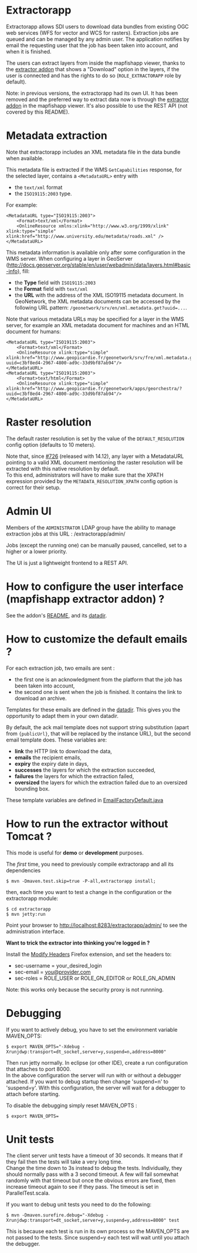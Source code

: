 Extractorapp
============

Extractorapp allows SDI users to download data bundles from existing OGC web services (WFS for vector and WCS for rasters).
Extraction jobs are queued and can be managed by any admin user. 
The application notifies by email the requesting user that the job has been taken into account, and when it is finished.

The users can extract layers from inside the mapfishapp viewer, thanks to the [extractor addon](../mapfishapp/src/main/webapp/app/addons/extractor/README.md) that shows a "Download" option in the layers, if the user is connected and has the rights to do so (`ROLE_EXTRACTORAPP` role by default).

Note: in previous versions, the extractorapp had its own UI. It has been removed and the preferred way to extract data now is through the [extractor addon](mapfishapp/src/main/webapp/app/addons/extractor/README.md) in the mapfishapp viewer. It's also possible to use the REST API (not covered by this README).

Metadata extraction
===================

Note that extractorapp includes an XML metadata file in the data bundle when available.

This metadata file is extracted if the WMS `GetCapabilities` response, for the selected layer, contains a `<MetadataURL>` entry with
- the `text/xml` format
- the `ISO19115:2003` type.

For example:

```
<MetadataURL type="ISO19115:2003">
    <Format>text/xml</Format>
    <OnlineResource xmlns:xlink="http://www.w3.org/1999/xlink" xlink:type="simple" xlink:href="http://www.university.edu/metadata/roads.xml" />
</MetadataURL>
```

This metadata information is available only after some configuration in the WMS server. When configuring a layer in GeoServer (http://docs.geoserver.org/stable/en/user/webadmin/data/layers.html#basic-info), fill:
- the **Type** field with `ISO19115:2003`
- the **Format** field with `text/xml`
- the **URL** with the address of the XML ISO19115 metadata document. In GeoNetwork, the XML metadata documents can be accessed by the following URL pattern: `/geonetwork/srv/en/xml.metadata.get?uuid=...`.

Note that various metadata URLs may be specified for a layer in the WMS server, for example an XML metadata document for machines and an HTML document for humans:

```
<MetadataURL type="ISO19115:2003">
    <Format>text/xml</Format>
    <OnlineResource xlink:type="simple" xlink:href="http://www.geopicardie.fr/geonetwork/srv/fre/xml.metadata.get?uuid=c3bf8ed4-2967-4800-ad9c-33d9bf87ab94"/>
</MetadataURL>
<MetadataURL type="ISO19115:2003">
    <Format>text/html</Format>
    <OnlineResource xlink:type="simple" xlink:href="http://www.geopicardie.fr/geonetwork/apps/georchestra/?uuid=c3bf8ed4-2967-4800-ad9c-33d9bf87ab94"/>
</MetadataURL>
```

Raster resolution
=================

The default raster resolution is set by the value of the ```DEFAULT_RESOLUTION``` config option (defaults to 10 meters).

Note that, since [#726](https://github.com/georchestra/georchestra/issues/726) (released with 14.12), any layer with a MetadataURL pointing to a valid XML document mentioning the raster resolution will be extracted with this native resolution by default.  
To this end, administrators will have to make sure that the XPATH expression provided by the ```METADATA_RESOLUTION_XPATH``` config option is correct for their setup.


Admin UI
========

Members of the ```ADMINISTRATOR``` LDAP group have the ability to manage extraction jobs at this URL : /extractorapp/admin/

Jobs (except the running one) can be manually paused, cancelled, set to a higher or a lower priority.

The UI is just a lightweight frontend to a REST API.


How to configure the user interface (mapfishapp extractor addon) ?
==================================================================

See the addon's [README](../mapfishapp/src/main/webapp/app/addons/extractor/README.md), and its [datadir](https://github.com/georchestra/datadir/tree/18.06/mapfishapp/addons/extractor).


How to customize the default emails ?
=====================================

For each extraction job, two emails are sent :
 * the first one is an acknowledgment from the platform that the job has been taken into account,
 * the second one is sent when the job is finished. It contains the link to download an archive.

Templates for these emails are defined in the [datadir](https://github.com/georchestra/datadir/tree/18.06/extractorapp/templates).
This gives you the opportunity to adapt them in your own datadir.

By default, the ack mail template does not support string substitution (apart from `{publicUrl}`, that will be replaced by the instance URL), but the second email template does.
These variables are:
 * **link** the HTTP link to download the data,
 * **emails** the recipient emails,
 * **expiry** the expiry date in days,
 * **successes** the layers for which the extraction succeeded,
 * **failures** the layers for which the extraction failed,
 * **oversized** the layers for which the extraction failed due to an oversized bounding box.

These template variables are defined in [EmailFactoryDefault.java](src/main/java/extractorapp/ws/EmailFactoryDefault.java)

How to run the extractor without Tomcat ?
=========================================

This mode is useful for **demo** or **development** purposes.

The *first* time, you need to previously compile extractorapp and all its dependencies

    $ mvn -Dmaven.test.skip=true -P-all,extractorapp install;

then, each time you want to test a change in the configuration or the extractorapp module:

    $ cd extractorapp
    $ mvn jetty:run

Point your browser to [http://localhost:8283/extractorapp/admin/](http://localhost:8283/extractorapp/admin/) to see the administration interface.


**Want to trick the extractor into thinking you're logged in ?**

Install the [Modify Headers](https://addons.mozilla.org/en-US/firefox/addon/modify-headers/) Firefox extension, and set the headers to:
 * sec-username = your_desired_login
 * sec-email = you@provider.com
 * sec-roles = ROLE_USER or ROLE_GN_EDITOR or ROLE_GN_ADMIN
 
Note: this works only because the security proxy is not runnning.



Debugging
=========

If you want to actively debug, you have to set the environment variable MAVEN_OPTS:

    $ export MAVEN_OPTS="-Xdebug -Xrunjdwp:transport=dt_socket,server=y,suspend=n,address=8000"

Then run jetty normally. In eclipse (or other IDE), create a run configuration that attaches to port 8000.  
In the above configuration the server will run with or without a debugger attached. 
If you want to debug startup then change 'suspend=n' to 'suspend=y'. 
With this configuration, the server will wait for a debugger to attach before starting.

To disable the debugging simply reset MAVEN_OPTS :

    $ export MAVEN_OPTS=


Unit tests
==========

The client server unit tests have a timeout of 30 seconds.  It means that if they fail then the tests will take a very long time.  
Change the time down to 3s instead to debug the tests. Individually, they should normally pass with a 3 second timeout. 
A few will fail somewhat randomly with that timeout but once the obvious errors are fixed, then increase timeout again to see if they pass. 
The timeout is set in ParallelTest.scala.

If you want to debug unit tests you need to do the following:

    $ mvn -Dmaven.surefire.debug="-Xdebug -Xrunjdwp:transport=dt_socket,server=y,suspend=y,address=8000" test

This is because each test is run in its own process so the MAVEN_OPTS are not passed to the tests. Since suspend=y each test will wait until you attach the debugger.
